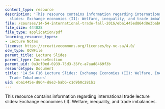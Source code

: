 ```yaml
---
content_type: resource
description: 'This resource contains information regarding international trade lecture
  slides: Exchange economies (II): Welfare, inequality, and trade imbalances.'
file: /courses/14-54-international-trade-fall-2016/eba1445ed864d8e3bab6c1d9b0c281b1_MIT14_54F16_Lecture_5.pdf
file_size: 444028
file_type: application/pdf
learning_resource_types:
- Lecture Notes
license: https://creativecommons.org/licenses/by-nc-sa/4.0/
ocw_type: OCWFile
parent_title: Lecture Slides
parent_type: CourseSection
parent_uid: 0a3cf0ed-6939-75d3-35fc-a7aad8469f3b
resourcetype: Document
title: '14.54 F16 Lecture Slides: Exchange Economies (II): Welfare, Inequality, and
  Trade Imbalances'
uid: eba1445e-d864-d8e3-bab6-c1d9b0c281b1
---
```

This resource contains information regarding international trade lecture slides: Exchange economies (II): Welfare, inequality, and trade imbalances.